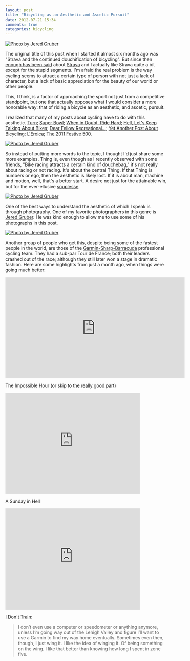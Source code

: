 ```yaml
---
layout: post
title: "Bicycling as an Aesthetic and Ascetic Pursuit"
date: 2012-07-21 15:34
comments: true
categories: bicycling
---
```


[![Photo by Jered Gruber](http://farm8.staticflickr.com/7228/7302666568_cf537411be_z.jpg)](http://www.flickr.com/photos/smashred/7302666568/in/faves-dealingwith/)

The original title of this post when I started it almost six months ago was "Strava and the continued douchification of bicycling". But since then [enough has been said](http://allthingsd.com/20120619/gps-app-strava-sued-over-cyclists-death/?refcat=news) about [Strava](http://strava.com) and I actually like Strava quite a bit except for the stupid segments. I'm afraid the real problem is the way cycling seems to attract a certain type of person with not just a lack of character, but a lack of basic appreciation for the beauty of our world or other people.

This, I think, is a factor of approaching the sport not just from a competitive standpoint, but one that actually opposes what I would consider a more honorable way: that of riding a bicycle as an aesthetic, and ascetic, pursuit.

I realized that many of my posts about cycling have to do with this aesthetic. [Turn]({{site.baseurl}}/2011/01/09/corner/); [Super Bowl]({{site.baseurl}}/2011/02/07/super-bowl/); [When in Doubt, Ride Hard]({{site.baseurl}}/2011/02/20/ride/); [Hell, Let's Keep Talking About Bikes]({{site.baseurl}}/2011/03/07/bikes/); [Dear Fellow Recreational...]({{site.baseurl}}/2011/07/16/dear-fellow-recreationalists/); [Yet Another Post About Bicycling]({{site.baseurl}}/2011/05/26/yapab/); [L'Eroica]({{site.baseurl}}/2011/09/27/leroica/); [The 2011 Festive 500]({{site.baseurl}}/2012/01/01/rapha/).

[![Photo by Jered Gruber](http://farm9.staticflickr.com/8014/7433130290_0a65f374f9_o.jpg)](http://www.flickr.com/photos/smashred/7433130290/in/faves-dealingwith/)

So instead of putting more words to the topic, I thought I'd just share some more examples. Thing is, even though as I recently observed with some friends, "Bike racing attracts a certain kind of douchebag," it's not really about racing or not racing. It's about the central Thing. If that Thing is numbers or ego, then the aesthetic is likely lost. If it is about man, machine and motion, well, that's a better start. A desire not just for the attainable win, but for the ever-ellusive [souplesse](http://redkiteprayer.com/2011/04/souplesse/).

[![Photo by Jered Gruber](http://farm9.staticflickr.com/8024/7482309840_0be02f2560_o.jpg)](http://www.flickr.com/photos/smashred/7482309840/in/faves-dealingwith/)

One of the best ways to understand the aesthetic of which I speak is through photography. One of my favorite photographers in this genre is [Jered Gruber](http://www.flickr.com/photos/smashred/). He was kind enough to allow me to use some of his photographs in this post.

[![Photo by Jered Gruber](http://farm9.staticflickr.com/8146/7307320178_605f843cb4_z.jpg)](http://www.flickr.com/photos/smashred/7307320178/in/photostream)

Another group of people who get this, despite being some of the fastest people in the world, are those of the [Garmin-Sharp-Barracuda](http://www.slipstreamsports.com/) professional cycling team. They had a sub-par Tour de France; both their leaders crashed out of the race; although they still later won a stage in dramatic fashion. Here are some highlights from just a month ago, when things were going much better:

<iframe width="560" height="315" src="http://www.youtube.com/embed/E7LvOvo1G5E" frameborder="0" allowfullscreen></iframe>

The Impossible Hour (or skip to [the really good part](http://www.youtube.com/watch?v=eiKACH4v9LU&t=3m20s))

<iframe width="420" height="315" src="http://www.youtube.com/embed/eiKACH4v9LU" frameborder="0" allowfullscreen></iframe>

A Sunday in Hell

<iframe width="420" height="315" src="http://www.youtube.com/embed/cWTj6H2KKr4?rel=0" frameborder="0" allowfullscreen></iframe>

[I Don't Train](http://bicycling.com/blogs/theselection/2012/01/20/i-dont-train/):

> I don’t even use a computer or speedometer or anything anymore, unless I’m going way out of the Lehigh Valley and figure I’ll want to use a Garmin to find my way home eventually. Sometimes even then, though, I just wing it. I like the idea of winging it. Of being something on the wing. I like that better than knowing how long I spent in zone five.
